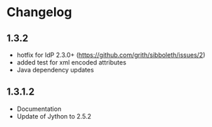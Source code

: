 Changelog
=========

1.3.2
-----

* hotfix for IdP 2.3.0+ (https://github.com/grith/sibboleth/issues/2)
* added test for xml encoded attributes
* Java dependency updates

1.3.1.2
-------

* Documentation
* Update of Jython to 2.5.2

